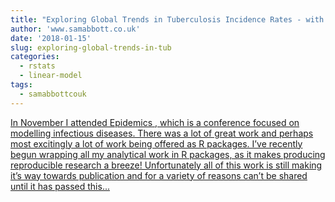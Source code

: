 ```yaml
---
title: "Exploring Global Trends in Tuberculosis Incidence Rates - with GetTBinR"
author: 'www.samabbott.co.uk'
date: '2018-01-15'
slug: exploring-global-trends-in-tub
categories:
  - rstats
  - linear-model
tags:
  - samabbottcouk
---
```


[In November I attended Epidemics , which is a conference focused on modelling infectious diseases. There was a lot of great work and perhaps most excitingly a lot of work being offered as R packages. I’ve recently begun wrapping all my analytical work in R packages, as it makes producing reproducible research a breeze! Unfortunately all of this work is still making it’s way towards publication and for a variety of reasons can’t be shared until it has passed this...<click to read more>](http://www.samabbott.co.uk/post/intro-gettbinr/)

